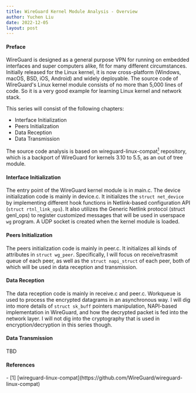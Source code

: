 ```yaml
---
title: WireGuard Kernel Module Analysis - Overview
author: Yuchen Liu
date: 2022-12-05
layout: post
---
```


#### Preface

WireGuard is designed as a general purpose VPN for running on embedded interfaces and super computers alike, fit for many different circumstances. Initially released for the Linux kernel, it is now cross-platform (Windows, macOS, BSD, iOS, Android) and widely deployable.
The source code of WireGuard's Linux kernel module consists of no more than 5,000 lines of code. So it is a very good example for learning Linux kernel and network stack.

This series will consist of the following chapters:
* Interface Initialization
* Peers Initialization
* Data Reception
* Data Transmission

The source code analysis is based on wireguard-linux-compat[<sup>1</sup>](#refer-anchor-1) repository, which is a backport of WireGuard for kernels 3.10 to 5.5, as an out of tree module.

#### Interface Initialization
The entry point of the WireGuard kernel module is in main.c. The device initialization code is mainly in device.c. It initializes the `struct net_device` by implementing different hook functions in Netlink-based configuration API (`struct rtnl_link_ops`). It also utilizes the Generic Netlink protocol (struct genl_ops) to
register customized messages that will be used in userspace `wg` program. A UDP socket is created when the kernel module is loaded.

#### Peers Initialization
The peers initialization code is mainly in peer.c. It initializes all kinds of attributes in `struct wg_peer`. Specifically, I will focus on receive/trasmit queue of each peer, as well as the `struct napi_struct` of each peer, both of which will be used in data reception and transmission.

#### Data Reception
The data reception code is mainly in receive.c and peer.c. Workqueue is used to process the encrypted datagrams in an asynchronous way. I will dig into more details of `struct sk_buff` pointers manipulation, NAPI-based implementation in WireGuard, and how the decrypted packet is fed into the network layer. I will not dig into the cryptography that is used in encryption/decryption in this series though.


#### Data Transmission
TBD



#### References
<div id="refer-anchor-1"></div>
- [1] [wireguard-linux-compat](https://github.com/WireGuard/wireguard-linux-compat)
